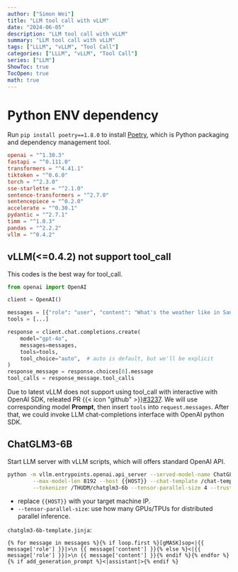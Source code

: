 ```yaml
---
author: ["Simon Wei"]
title: "LLM tool call with vLLM"
date: "2024-06-05"
description: "LLM tool call with vLLM"
summary: "LLM tool call with vLLM"
tags: ["LLLM", "vLLM", "Tool Call"]
categories: ["LLLM", "vLLM", "Tool Call"]
series: ["LLM"]
ShowToc: true
TocOpen: true
math: true
---
```


# Python ENV dependency

Run `pip install poetry==1.8.0` to install [Poetry](https://python-poetry.org/), which is Python packaging and dependency management tool.

```toml
openai = "^1.30.3"
fastapi = "^0.111.0"
transformers = "^4.41.1"
tiktoken = "^0.6.0"
torch = "^2.3.0"
sse-starlette = "^2.1.0"
sentence-transformers = "^2.7.0"
sentencepiece = "^0.2.0"
accelerate = "^0.30.1"
pydantic = "^2.7.1"
timm = "^1.0.3"
pandas = "^2.2.2"
vllm = "^0.4.2"
```

## vLLM(<=0.4.2) not support tool_call

This codes is the best way for tool_call.

```py
from openai import OpenAI

client = OpenAI()

messages = [{"role": "user", "content": "What's the weather like in San Francisco, Tokyo, and Paris?"}]
tools = [...]

response = client.chat.completions.create(
    model="gpt-4o",
    messages=messages,
    tools=tools,
    tool_choice="auto",  # auto is default, but we'll be explicit
)
response_message = response.choices[0].message
tool_calls = response_message.tool_calls
```

Due to latest vLLM does not support using tool_call with interactive with OpenAI SDK, releated PR {{< icon "github" >}}[#3237](https://github.com/vllm-project/vllm/pull/3237).
We will use corresponding model **Prompt**, then insert `tools` into `request.messages`. After that, we could invoke LLM chat-completions interface with OpenAI python SDK.

## ChatGLM3-6B

Start LLM server with vLLM scripts, which will offers standard OpenAI API.

```bash
python -m vllm.entrypoints.openai.api_server --served-model-name ChatGLM3-6B --model /THUDM/chatglm3-6b \
        --max-model-len 8192 --host {{HOST}} --chat-template /chat-template/chatglm3-6b-template.jinja \
        --tokenizer /THUDM/chatglm3-6b --tensor-parallel-size 4 --trust-remote-code
```

- replace `{{HOST}}` with your target machine IP.
- `--tensor-parallel-size`: use how many GPUs/TPUs for distributed parallel inference.

`chatglm3-6b-template.jinja`:

```jinja
{% for message in messages %}{% if loop.first %}[gMASK]sop<|{{ message['role'] }}|>\n {{ message['content'] }}{% else %}<|{{ message['role'] }}|>\n {{ message['content'] }}{% endif %}{% endfor %}{% if add_generation_prompt %}<|assistant|>{% endif %}
```

